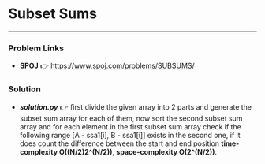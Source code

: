 # Subset Sums

---

### Problem Links
- **__SPOJ__** :point_right: https://www.spoj.com/problems/SUBSUMS/

### Solution
- **_solution.py_** :point_right: first divide the given array into 2 parts and generate the subset sum array for each of them, now sort the second subset sum array and for each element in the first subset sum array check if the following range [A - ssa1[i], B - ssa1[i]] exists in the second one, if it does count the difference between the start and end position **time-complexity O((N/2)2^(N/2))**, **space-complexity O(2^(N/2))**.
